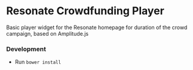# Resonate Crowdfunding Player

Basic player widget for the Resonate homepage for duration of the crowd campaign, based on Amplitude.js

### Development
* Run `bower install`
